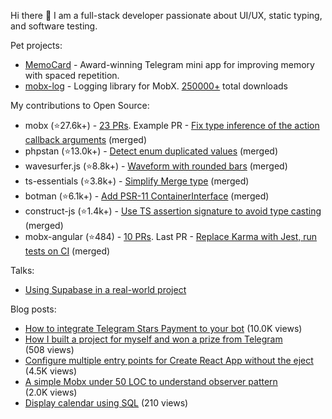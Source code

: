 Hi there 👋 I am a full-stack developer passionate about UI/UX, static typing, and software testing.

Pet projects:
- [MemoCard](https://github.com/kubk/memo-card) - Award-winning Telegram mini app for improving memory with spaced repetition.
- [mobx-log](https://github.com/kubk/mobx-log) - Logging library for MobX. [250000+](https://npm-stat.com/charts.html?package=mobx-log&from=2016-02-12) total downloads

My contributions to Open Source:
- mobx (⭐27.6k+️) - [23 PRs](https://github.com/mobxjs/mobx/pulls?q=is%3Apr+is%3Aclosed+author%3Akubk). Example PR - [Fix type inference of the action callback arguments](https://github.com/mobxjs/mobx/pull/2213) (merged)
- phpstan (⭐13.0k+️) - [Detect enum duplicated values](https://github.com/phpstan/phpstan-src/pull/2371) (merged)
- wavesurfer.js (⭐8.8k+️) - [Waveform with rounded bars](https://github.com/katspaugh/wavesurfer.js/pull/1760) (merged)
- ts-essentials (⭐3.8k+️) - [Simplify Merge type](https://github.com/ts-essentials/ts-essentials/pull/136) (merged)
- botman (⭐6.1k+️) - [Add PSR-11 ContainerInterface](https://github.com/botman/botman/pull/714) (merged)
- construct-js (⭐1.4k+️) - [Use TS assertion signature to avoid type casting](https://github.com/francisrstokes/construct-js/pull/30) (merged)
- mobx-angular (⭐484) - [10 PRs](https://github.com/mobxjs/mobx-angular/pulls?q=is%3Apr+is%3Aclosed+author%3Akubk). Last PR - [Replace Karma with Jest, run tests on CI](https://github.com/mobxjs/mobx-angular/pull/101) (merged)


Talks:
- [Using Supabase in a real-world project](https://www.youtube.com/watch?v=Tra9NbAwSEY)

Blog posts:
- [How to integrate Telegram Stars Payment to your bot](https://teletype.in/@alteregor/how-to-integrate-telegram-stars?utm_source=teletype&utm_medium=feed_rss&utm_campaign=alteregor) (10.0K views)
- [How I built a project for myself and won a prize from Telegram](https://teletype.in/@alteregor/memocard-telegram-contest-win?utm_source=teletype&utm_medium=feed_rss&utm_campaign=alteregor) (508 views)
- [Configure multiple entry points for Create React App without the eject](https://teletype.in/@alteregor/cra-multiple-entry-points?utm_source=teletype&utm_medium=feed_rss&utm_campaign=alteregor) (4.5K views)
- [A simple Mobx under 50 LOC to understand observer pattern](https://teletype.in/@alteregor/mobx-50-loc?utm_source=teletype&utm_medium=feed_rss&utm_campaign=alteregor) (2.0K views)
- [Display calendar using SQL](https://teletype.in/@alteregor/sql-calendar?utm_source=teletype&utm_medium=feed_rss&utm_campaign=alteregor) (210 views)
